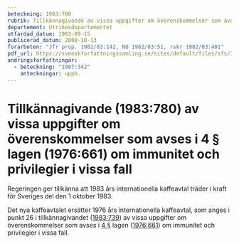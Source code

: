 ```yaml
---
beteckning: 1983:780
rubrik: Tillkännagivande av vissa uppgifter om överenskommelser som avses i 4 § lagen om immunitet och privilegier i vissa fall
departement: Utrikesdepartementet
utfardad_datum: 1983-09-15
publicerad_datum: 2008-10-13
forarbeten: "Jfr prop. 1982/83:142, NU 1982/83:51, rskr 1982/83:401"
pdf_url: https://svenskforfattningssamling.se/sites/default/files/sfs/1983-09/SFS1983-780.pdf
andringsforfattningar:
  - beteckning: "1987:342"
    anteckningar: upph.
---
```


# Tillkännagivande (1983:780) av vissa uppgifter om överenskommelser som avses i 4 § lagen (1976:661) om immunitet och privilegier i vissa fall

Regeringen ger tillkänna att 1983 års internationella kaffeavtal träder i kraft för Sveriges del den 1 oktober 1983.

Det nya kaffeavtalet ersätter 1976 års internationella kaffeavtal, som anges i punkt 26 i tillkännagivandet ([1983:739](https://selex.se/eli/sfs/1983/739)) av vissa uppgifter om överenskommelser som avses i [4 §](#4) lagen ([1976:661](https://selex.se/eli/sfs/1976/661)) om immunitet och privilegier i vissa fall.
